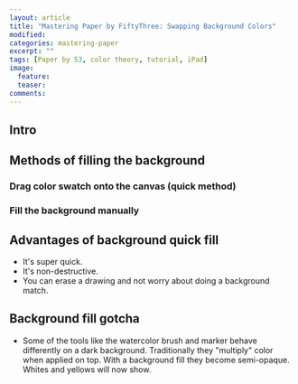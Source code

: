 ```yaml
---
layout: article
title: "Mastering Paper by FiftyThree: Swapping Background Colors"
modified: 
categories: mastering-paper
excerpt: ""
tags: [Paper by 53, color theory, tutorial, iPad]
image:
  feature:
  teaser:
comments:
---
```


## Intro

## Methods of filling the background

### Drag color swatch onto the canvas (quick method)

### Fill the background manually

## Advantages of background quick fill

* It's super quick.
* It's non-destructive.
* You can erase a drawing and not worry about doing a background match.

## Background fill gotcha

* Some of the tools like the watercolor brush and marker behave differently on a dark background. Traditionally they "multiply" color when applied on top. With a background fill they become semi-opaque. Whites and yellows will now show.